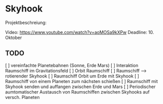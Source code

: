 # Skyhook

Projektbeschreiung:

Video:      https://www.youtube.com/watch?v=aoMOSa9kXPw 
Deadline:   10. Oktober

## TODO
[ ] vereinfachte Planetebahnen (Sonne, Erde Mars)
[ ] Interaktion Raumschiff im Gravitationsfeld
[ ] Orbit Raumschiff
[ ] Raumschiff --> rotierender Skyhook
[ ] Raumschiff Orbit um Erde mit Skyhook
[ ] Raumschiff von einem Planeten zum nächsten schießen
[ ] Raumschiff mit Skyhook senden und auffangen zwischen Erde und Mars
[ ] Periodischer aumtomatischer Austausch von Raumschiffen zwischen Skyhooks auf versch. Planeten
